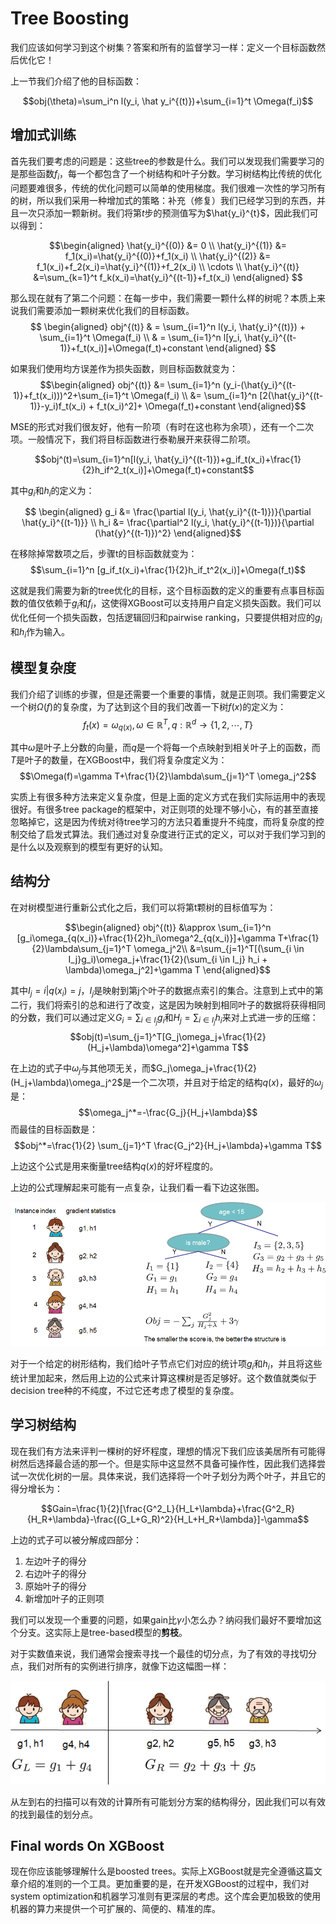 # Tree Boosting

我们应该如何学习到这个树集？答案和所有的监督学习一样：定义一个目标函数然后优化它！

上一节我们介绍了他的目标函数：

$$obj(\theta)=\sum_i^n l(y_i, \hat y_i^{(t)})+\sum_{i=1}^t \Omega(f_i)$$

## 增加式训练

首先我们要考虑的问题是：这些tree的参数是什么。我们可以发现我们需要学习的是那些函数$f_i$，每一个都包含了一个树结构和叶子分数。学习树结构比传统的优化问题要难很多，传统的优化问题可以简单的使用梯度。我们很难一次性的学习所有的树，所以我们采用一种增加式的策略：补充（修复）我们已经学习到的东西，并且一次只添加一颗新树。我们将第$t$步的预测值写为$\hat{y_i}^{t}$，因此我们可以得到：

$$\begin{aligned}
\hat{y_i}^{(0)} &= 0 \\
\hat{y_i}^{(1)} &= f_1(x_i)=\hat{y_i}^{(0)}+f_1(x_i) \\
\hat{y_i}^{(2)} &= f_1(x_i)+f_2(x_i)=\hat{y_i}^{(1)}+f_2(x_i) \\
\cdots \\
\hat{y_i}^{(t)} &=\sum_{k=1}^t f_k(x_i)=\hat{y_i}^{(t-1)}+f_t(x_i) 
\end{aligned}
$$

那么现在就有了第二个问题：在每一步中，我们需要一颗什么样的树呢？本质上来说我们需要添加一颗树来优化我们的目标函数。
$$
\begin{aligned}
obj^{(t)} & = \sum_{i=1}^n l(y_i, \hat{y_i}^{(t)}) + \sum_{i=1}^t \Omega(f_i) \\
& = \sum_{i=1}^n l[y_i, \hat{y_i}^{(t-1)}+f_t(x_i)]+\Omega(f_t)+constant
\end{aligned}
$$

如果我们使用均方误差作为损失函数，则目标函数就变为：
$$\begin{aligned}
obj^{(t)} &= \sum_{i=1}^n (y_i-(\hat{y_i}^{(t-1)}+f_t(x_i)))^2+\sum_{i=1}^t \Omega(f_i) \\
&= \sum_{i=1}^n [2(\hat{y_i}^{(t-1)}-y_i)f_t(x_i) + f_t(x_i)^2]+ \Omega(f_t)+constant
\end{aligned}$$

MSE的形式对我们很友好，他有一阶项（有时在这也称为余项），还有一个二次项。一般情况下，我们将目标函数进行泰勒展开来获得二阶项。

$$obj^(t)=\sum_{i=1}^n[l(y_i, \hat{y_i}^{(t-1)})+g_if_t(x_i)+\frac{1}{2}h_if^2_t(x_i)]+\Omega(f_t)+constant$$

其中$g_i$和$h_i$的定义为：

$$
\begin{aligned}
g_i &= \frac{\partial l(y_i, \hat{y_i}^{(t-1)})}{\partial \hat{y_i}^{(t-1)}} \\
h_i &= \frac{\partial^2 l(y_i, \hat{y_i}^{(t-1)})}{\partial (\hat{y}^{(t-1)})^2}
\end{aligned}$$

在移除掉常数项之后，步骤t的目标函数就变为：
$$\sum_{i=1}^n [g_if_t(x_i)+\frac{1}{2}h_if_t^2(x_i)]+\Omega(f_t)$$

这就是我们需要为新的tree优化的目标，这个目标函数的定义的重要有点事目标函数的值仅依赖于$g_i$和$f_i$，这使得XGBoost可以支持用户自定义损失函数。我们可以优化任何一个损失函数，包括逻辑回归和pairwise ranking，只要提供相对应的$g_i$和$h_i$作为输入。

## 模型复杂度

我们介绍了训练的步骤，但是还需要一个重要的事情，就是正则项。我们需要定义一个树$\Omega(f)$的复杂度，为了达到这个目的我们改善一下树$f(x)$的定义为：
$$f_t(x)=\omega_{q(x)}, \omega \in \mathbb{R}^T,q: \mathbb{R}^d \to \{1,2,\cdots,T\}$$

其中$\omega$是叶子上分数的向量，而$q$是一个将每一个点映射到相关叶子上的函数，而$T$是叶子的数量，在XGBoost中，我们将复杂度定义为：
$$\Omega(f)=\gamma T+\frac{1}{2}\lambda\sum_{j=1}^T \omega_j^2$$

实质上有很多种方法来定义复杂度，但是上面的定义方式在我们实际运用中的表现很好。有很多tree package的框架中，对正则项的处理不够小心，有的甚至直接忽略掉它，这是因为传统对待tree学习的方法只着重提升不纯度，而将复杂度的控制交给了启发式算法。我们通过对复杂度进行正式的定义，可以对于我们学习到的是什么以及观察到的模型有更好的认知。

## 结构分

在对树模型进行重新公式化之后，我们可以将第t颗树的目标值写为：

$$\begin{aligned}
obj^{(t)} &\approx \sum_{i=1}^n [g_i\omega_{q(x_i)}+\frac{1}{2}h_i\omega^2_{q(x_i)}]+\gamma T+\frac{1}{2}\lambda\sum_{j=1}^T \omega_j^2\\
&=\sum_{j=1}^T[(\sum_{i \in I_j}g_i)\omega_j+\frac{1}{2}(\sum_{i \in I_j} h_i + \lambda)\omega_j^2]+\gamma T
\end{aligned}$$

其中$I_j={i|q(x_i)=j}$，$I_j$是映射到第j个叶子的数据点索引的集合。注意到上式中的第二行，我们将索引的总和进行了改变，这是因为映射到相同叶子的数据将获得相同的分数，我们可以通过定义$G_i=\sum_{i\in I_j}g_i$和$H_j=\sum_{i\in I_j}h_i$来对上式进一步的压缩：
$$obj(t)=\sum_{j=1}^T[G_j\omega_j+\frac{1}{2}(H_j+\lambda)\omega^2]+\gamma T$$

在上边的式子中$\omega_j$与其他项无关，而$G_j\omega_j+\frac{1}{2}(H_j+\lambda)\omega_j^2$是一个二次项，并且对于给定的结构$q(x)$，最好的$\omega_j$是：
$$\omega_j^*=-\frac{G_j}{H_j+\lambda}$$
而最佳的目标函数是：
$$obj^*=\frac{1}{2} \sum_{j=1}^T \frac{G_j^2}{H_j+\lambda}+\gamma T$$

上边这个公式是用来衡量tree结构$q(x)$的好坏程度的。

上边的公式理解起来可能有一点复杂，让我们看一看下边这张图。

![calculate_example.png](calculate_example.png)

对于一个给定的树形结构，我们给叶子节点它们对应的统计项$g_i$和$h_i$，并且将这些统计里加起来，然后用上边的公式来计算这棵树是否足够好。这个数值就类似于decision tree种的不纯度，不过它还考虑了模型的复杂度。

## 学习树结构

现在我们有方法来评判一棵树的好坏程度，理想的情况下我们应该美居所有可能得树然后选择最合适的那一个。但是实际中这显然不具备可操作性，因此我们选择尝试一次优化树的一层。具体来说，我们选择将一个叶子划分为两个叶子，并且它的得分增长为：

$$Gain=\frac{1}{2}[\frac{G^2_L}{H_L+\lambda}+\frac{G^2_R}{H_R+\lambda}-\frac{(G_L+G_R)^2}{H_L+H_R+\lambda}]-\gamma$$

上边的式子可以被分解成四部分：

1. 左边叶子的得分
2. 右边叶子的得分
3. 原始叶子的得分
4. 新增加叶子的正则项

我们可以发现一个重要的问题，如果gain比$\gamma$小怎么办？纳闷我们最好不要增加这个分支。这实际上是tree-based模型的**剪枝**。

对于实数值来说，我们通常会搜索寻找一个最佳的切分点，为了有效的寻找切分点，我们对所有的实例进行排序，就像下边这幅图一样：

![instance_sorted.png](instance_sorted.png)

从左到右的扫描可以有效的计算所有可能划分方案的结构得分，因此我们可以有效的找到最佳的划分点。

## Final words On XGBoost

现在你应该能够理解什么是boosted trees。实际上XGBoost就是完全遵循这篇文章介绍的准则的一个工具。更加重要的是，在开发XGBoost的过程中，我们对system optimization和机器学习准则有更深层的考虑。这个库会更加极致的使用机器的算力来提供一个可扩展的、简便的、精准的库。